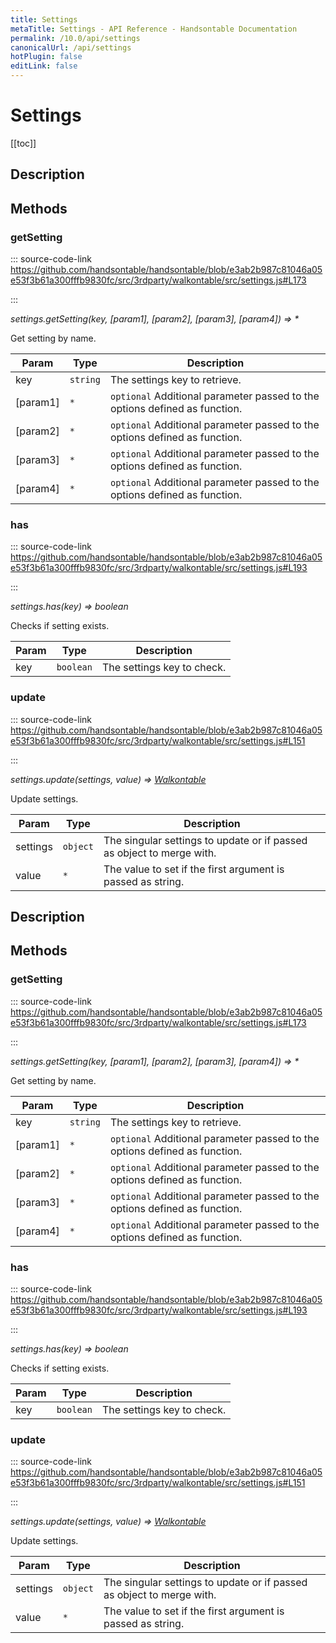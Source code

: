 ```yaml
---
title: Settings
metaTitle: Settings - API Reference - Handsontable Documentation
permalink: /10.0/api/settings
canonicalUrl: /api/settings
hotPlugin: false
editLink: false
---
```


# Settings

[[toc]]

## Description


## Methods

### getSetting
  
::: source-code-link https://github.com/handsontable/handsontable/blob/e3ab2b987c81046a05e53f3b61a300fffb9830fc/src/3rdparty/walkontable/src/settings.js#L173

:::

_settings.getSetting(key, [param1], [param2], [param3], [param4]) ⇒ \*_

Get setting by name.


| Param | Type | Description |
| --- | --- | --- |
| key | `string` | The settings key to retrieve. |
| [param1] | `*` | `optional` Additional parameter passed to the options defined as function. |
| [param2] | `*` | `optional` Additional parameter passed to the options defined as function. |
| [param3] | `*` | `optional` Additional parameter passed to the options defined as function. |
| [param4] | `*` | `optional` Additional parameter passed to the options defined as function. |



### has
  
::: source-code-link https://github.com/handsontable/handsontable/blob/e3ab2b987c81046a05e53f3b61a300fffb9830fc/src/3rdparty/walkontable/src/settings.js#L193

:::

_settings.has(key) ⇒ boolean_

Checks if setting exists.


| Param | Type | Description |
| --- | --- | --- |
| key | `boolean` | The settings key to check. |



### update
  
::: source-code-link https://github.com/handsontable/handsontable/blob/e3ab2b987c81046a05e53f3b61a300fffb9830fc/src/3rdparty/walkontable/src/settings.js#L151

:::

_settings.update(settings, value) ⇒ [Walkontable](@/api/walkontable.md)_

Update settings.


| Param | Type | Description |
| --- | --- | --- |
| settings | `object` | The singular settings to update or if passed as object to merge with. |
| value | `*` | The value to set if the first argument is passed as string. |



## Description


## Methods

### getSetting
  
::: source-code-link https://github.com/handsontable/handsontable/blob/e3ab2b987c81046a05e53f3b61a300fffb9830fc/src/3rdparty/walkontable/src/settings.js#L173

:::

_settings.getSetting(key, [param1], [param2], [param3], [param4]) ⇒ \*_

Get setting by name.


| Param | Type | Description |
| --- | --- | --- |
| key | `string` | The settings key to retrieve. |
| [param1] | `*` | `optional` Additional parameter passed to the options defined as function. |
| [param2] | `*` | `optional` Additional parameter passed to the options defined as function. |
| [param3] | `*` | `optional` Additional parameter passed to the options defined as function. |
| [param4] | `*` | `optional` Additional parameter passed to the options defined as function. |



### has
  
::: source-code-link https://github.com/handsontable/handsontable/blob/e3ab2b987c81046a05e53f3b61a300fffb9830fc/src/3rdparty/walkontable/src/settings.js#L193

:::

_settings.has(key) ⇒ boolean_

Checks if setting exists.


| Param | Type | Description |
| --- | --- | --- |
| key | `boolean` | The settings key to check. |



### update
  
::: source-code-link https://github.com/handsontable/handsontable/blob/e3ab2b987c81046a05e53f3b61a300fffb9830fc/src/3rdparty/walkontable/src/settings.js#L151

:::

_settings.update(settings, value) ⇒ [Walkontable](@/api/walkontable.md)_

Update settings.


| Param | Type | Description |
| --- | --- | --- |
| settings | `object` | The singular settings to update or if passed as object to merge with. |
| value | `*` | The value to set if the first argument is passed as string. |


